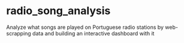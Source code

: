# radio_song_analysis
Analyze what songs are played on Portuguese radio stations by web-scrapping data and building an interactive dashboard with it
